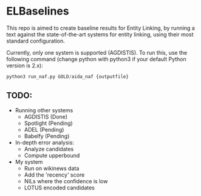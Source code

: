 # ELBaselines
This repo is aimed to create baseline results for Entity Linking, by running a text against the state-of-the-art systems for entity linking, using their most standard configuration.

Currently, only one system is supported (AGDISTIS). To run this, use the following command (change python with python3 if your default Python version is 2.x):
```python
python3 run_naf.py GOLD/aida_naf {outputfile}
```

## TODO:
* Running other systems
  * AGDISTIS (Done)
  * Spotlight (Pending)
  * ADEL (Pending)
  * Babelfy (Pending)
* In-depth error analysis:
  * Analyze candidates
  * Compute upperbound
* My system
  * Run on wikinews data
  * Add the 'recency' score
  * NILs where the confidence is low
  * LOTUS encoded candidates

